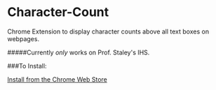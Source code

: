 Character-Count
===============

Chrome Extension to display character counts above all text boxes on webpages. 

#####Currently _only_ works on Prof. Staley's IHS. 

###To Install:

[Install from the Chrome Web Store](https://chrome.google.com/webstore/detail/textbox-character-count/pfpmdncabdmdfboaikkaekpmppdolaci)


